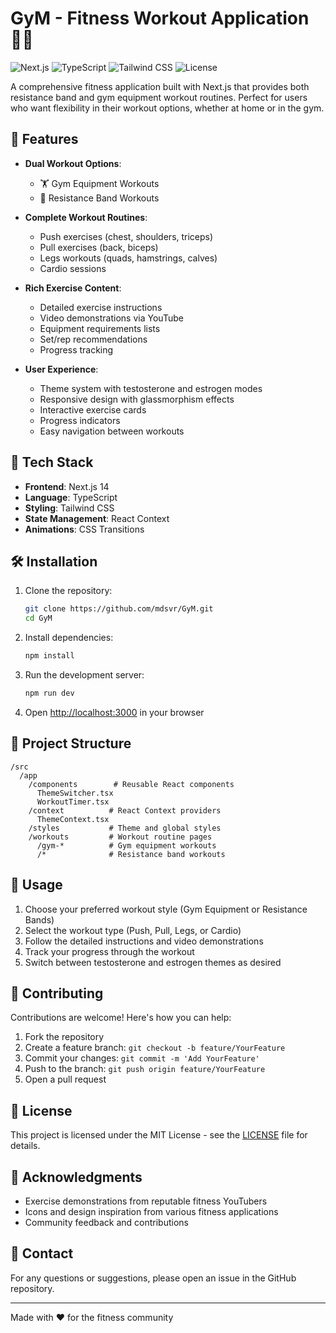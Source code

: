 # GyM - Fitness Workout Application 🏋️‍♂️

![Next.js](https://img.shields.io/badge/Next.js-14-black)
![TypeScript](https://img.shields.io/badge/TypeScript-5.0-blue)
![Tailwind CSS](https://img.shields.io/badge/Tailwind-3.0-38B2AC)
![License](https://img.shields.io/badge/License-MIT-green)

A comprehensive fitness application built with Next.js that provides both resistance band and gym equipment workout routines. Perfect for users who want flexibility in their workout options, whether at home or in the gym.

## 🌟 Features

- **Dual Workout Options**:
  - 🏋️ Gym Equipment Workouts
  - 💪 Resistance Band Workouts

- **Complete Workout Routines**:
  - Push exercises (chest, shoulders, triceps)
  - Pull exercises (back, biceps)
  - Legs workouts (quads, hamstrings, calves)
  - Cardio sessions

- **Rich Exercise Content**:
  - Detailed exercise instructions
  - Video demonstrations via YouTube
  - Equipment requirements lists
  - Set/rep recommendations
  - Progress tracking

- **User Experience**:
  - Theme system with testosterone and estrogen modes
  - Responsive design with glassmorphism effects
  - Interactive exercise cards
  - Progress indicators
  - Easy navigation between workouts

## 🚀 Tech Stack

- **Frontend**: Next.js 14
- **Language**: TypeScript
- **Styling**: Tailwind CSS
- **State Management**: React Context
- **Animations**: CSS Transitions

## 🛠️ Installation

1. Clone the repository:
   ```bash
   git clone https://github.com/mdsvr/GyM.git
   cd GyM
   ```

2. Install dependencies:
   ```bash
   npm install
   ```

3. Run the development server:
   ```bash
   npm run dev
   ```

4. Open [http://localhost:3000](http://localhost:3000) in your browser

## 📁 Project Structure

```
/src
  /app
    /components        # Reusable React components
      ThemeSwitcher.tsx
      WorkoutTimer.tsx
    /context          # React Context providers
      ThemeContext.tsx
    /styles           # Theme and global styles
    /workouts         # Workout routine pages
      /gym-*          # Gym equipment workouts
      /*              # Resistance band workouts
```

## 🎯 Usage

1. Choose your preferred workout style (Gym Equipment or Resistance Bands)
2. Select the workout type (Push, Pull, Legs, or Cardio)
3. Follow the detailed instructions and video demonstrations
4. Track your progress through the workout
5. Switch between testosterone and estrogen themes as desired

## 🤝 Contributing

Contributions are welcome! Here's how you can help:

1. Fork the repository
2. Create a feature branch: `git checkout -b feature/YourFeature`
3. Commit your changes: `git commit -m 'Add YourFeature'`
4. Push to the branch: `git push origin feature/YourFeature`
5. Open a pull request

## 📝 License

This project is licensed under the MIT License - see the [LICENSE](LICENSE) file for details.

## 🙏 Acknowledgments

- Exercise demonstrations from reputable fitness YouTubers
- Icons and design inspiration from various fitness applications
- Community feedback and contributions

## 📧 Contact

For any questions or suggestions, please open an issue in the GitHub repository.

---
Made with ❤️ for the fitness community 
